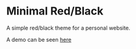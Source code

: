 # Minimal Red/Black

A simple red/black theme for a personal website.

A demo can be seen [here](https://akb89.gitlab.io)
